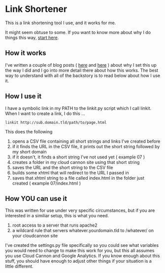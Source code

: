 # Link Shortener 
This is a link shortening tool I use, and it works for me.

It might seem obtuse to some. If you want to know more about why I do things this way, [start here][newdoc].

## How it works
I've written a couple of blog posts ( [here][newdoc] and [here][olddoc] ) about why I set this up the way I did and I go into more detail there about how this works. The best way to understand with all of the backstory is to read below about how I use it.

## How I use it
I have a symbolic link in my PATH to the linkit.py script which I call linkit. When I want to create a link, I do this ...

    linkit http://sub.domain.tld/path/to/page.html

This does the following 

1. opens a CSV file containing all short strings and links I've created before
2. if it finds the URL in the CSV file, it prints out the short string followed by my short domain
3. if it doesn't, it finds a short string I've not used yet ( example 07 )
4. creates a folder in my cloud cannon site using that short string
5. saves the URL and the short string to the CSV file
6. builds some xhtml that will redirect to the URL I passed in
7. saves that xhtml string to a file called index.html in the folder just created ( example 07/index.html )

## How YOU can use it
This was written for use under very specific circumstances, but if you are interested in a similiar setup, this is what you need.

1. root access to a server that runs apache2
2. a wildcard rule that servers whatever.yourdomain.tld to /whatever/ on your cloudcannon site 

I've created the settings.py file specifically so you could see what variables you would need to change to make this work for you, but this all assumes you use Cloud Cannon and Google Analytics. If you know enough about this stuff, you should have enough to adjust other things if your situation is a little different. 

[newdoc]: http://www.bsoi.st/2015/01/26/shortening-links/
[olddoc]: http://www.bsoi.st/2014/03/08/how-i-shorten-links/
